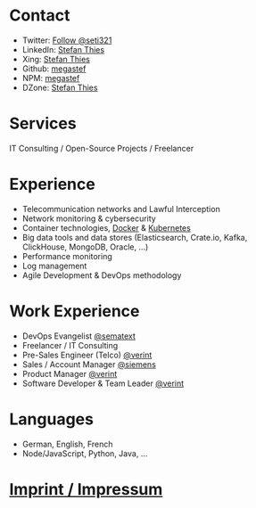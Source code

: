 # Contact
 
- Twitter: <a href="https://twitter.com/seti321?ref_src=twsrc%5Etfw" class="twitter-follow-button" data-show-count="false">Follow @seti321</a><script async src="https://platform.twitter.com/widgets.js" charset="utf-8"></script>
- LinkedIn: [Stefan Thies](https://www.linkedin.com/in/stefan-thies-a44a863/)
- Xing: [Stefan Thies](https://www.xing.com/profile/Stefan_Thies/cv)
- Github: [megastef](https://github.com/megastef)
- NPM: [megastef](https://www.npmjs.com/~megastef)
- DZone: [Stefan Thies](https://dzone.com/users/1332007/s.thies.html)

# Services

IT Consulting / Open-Source Projects / Freelancer

# Experience 

- Telecommunication networks and Lawful Interception
- Network monitoring & cybersecurity
- Container technologies, [Docker](https://docker.com) & [Kubernetes](https://kubernetes.io)
- Big data tools and data stores (Elasticsearch, Crate.io, Kafka, ClickHouse, MongoDB, Oracle, ...)
- Performance monitoring
- Log management 
- Agile Development & DevOps methodology 

# Work Experience

- DevOps Evangelist [@sematext](https://sematext.com)
- Freelancer / IT Consulting
- Pre-Sales Engineer (Telco) [@verint](https://https://cis.verint.com/)
- Sales / Account Manager [@siemens](https://www.siemens.com/lu/fr/home.html) 
- Product Manager [@verint](https://https://cis.verint.com/)
- Software Developer & Team Leader [@verint](https://https://cis.verint.com/) 


# Languages

- German, English, French
- Node/JavaScript, Python, Java, ... 

# [Imprint / Impressum](impressum.md)
